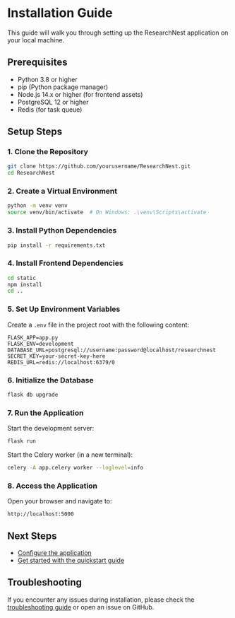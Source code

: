 # Installation Guide

This guide will walk you through setting up the ResearchNest application on your local machine.

## Prerequisites

- Python 3.8 or higher
- pip (Python package manager)
- Node.js 14.x or higher (for frontend assets)
- PostgreSQL 12 or higher
- Redis (for task queue)

## Setup Steps

### 1. Clone the Repository

```bash
git clone https://github.com/yourusername/ResearchNest.git
cd ResearchNest
```

### 2. Create a Virtual Environment

```bash
python -m venv venv
source venv/bin/activate  # On Windows: .\venv\Scripts\activate
```

### 3. Install Python Dependencies

```bash
pip install -r requirements.txt
```

### 4. Install Frontend Dependencies

```bash
cd static
npm install
cd ..
```

### 5. Set Up Environment Variables

Create a `.env` file in the project root with the following content:

```env
FLASK_APP=app.py
FLASK_ENV=development
DATABASE_URL=postgresql://username:password@localhost/researchnest
SECRET_KEY=your-secret-key-here
REDIS_URL=redis://localhost:6379/0
```

### 6. Initialize the Database

```bash
flask db upgrade
```

### 7. Run the Application

Start the development server:

```bash
flask run
```

Start the Celery worker (in a new terminal):

```bash
celery -A app.celery worker --loglevel=info
```

### 8. Access the Application

Open your browser and navigate to:
```
http://localhost:5000
```

## Next Steps

- [Configure the application](./configuration.md)
- [Get started with the quickstart guide](../usage/quickstart.md)

## Troubleshooting

If you encounter any issues during installation, please check the [troubleshooting guide](../../troubleshooting/common_issues.md) or open an issue on GitHub.